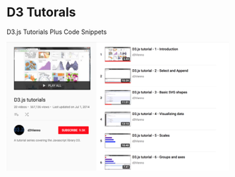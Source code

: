 <!DOCTYPE html>
<html>
   <head>
   </head>
   <body>
      <h1>D3 Tutorals</h1>
      <p>D3.js Tutorials Plus Code Snippets</p>
         <p align="center">
         <img src="shot1.png">
         </p>
   </body>
</html>